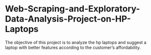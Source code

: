 # Web-Scraping-and-Exploratory-Data-Analysis-Project-on-HP-Laptops
The objective of this project is to analyze the hp laptops and suggest a laptop with better features according to the customer’s affordability.
